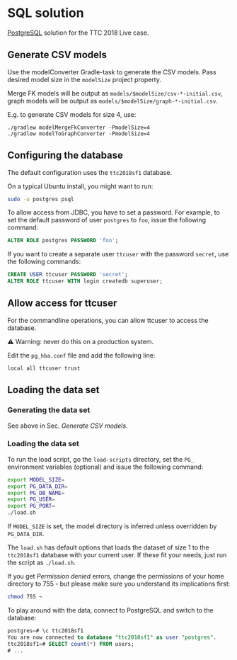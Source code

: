 # SQL solution

[PostgreSQL](https://www.postgresql.org/) solution for the TTC 2018 Live case.


## Generate CSV models

Use the modelConverter Gradle-task to generate the CSV models. Pass desired model size in the `modelSize` project property.

Merge FK models will be output as `models/$modelSize/csv-*-initial.csv`, graph models will be output as `models/$modelSize/graph-*-initial.csv`.

E.g. to generate CSV models for size 4, use:

```console
./gradlew modelMergeFkConverter -PmodelSize=4
./gradlew modelToGraphConverter -PmodelSize=4
```

## Configuring the database

The default configuration uses the `ttc2018sf1` database.

On a typical Ubuntu install, you might want to run:

```bash
sudo -u postgres psql
```

To allow access from JDBC, you have to set a password. For example, to set the default password of user `postgres` to `foo`, issue the following command:

```sql
ALTER ROLE postgres PASSWORD 'foo';
```

If you want to create a separate user `ttcuser` with the password `secret`, use the following commands:

```sql
CREATE USER ttcuser PASSWORD 'secret';
ALTER ROLE ttcuser WITH login createdb superuser;
```

## Allow access for ttcuser

For the commandline operations, you can allow ttcuser to access the database.

:warning: Warning: never do this on a production system.

Edit the `pg_hba.conf` file and add the following line:

```
local all ttcuser trust
```

## Loading the data set

### Generating the data set

See above in Sec. *Generate CSV models*.

### Loading the data set

To run the load script, go the `load-scripts` directory, set the `PG_` environment variables (optional) and issue the following command:

```bash
export MODEL_SIZE=
export PG_DATA_DIR=
export PG_DB_NAME=
export PG_USER=
export PG_PORT=
./load.sh
```

If `MODEL_SIZE` is set, the model directory is inferred unless overridden by `PG_DATA_DIR`.

The `load.sh` has default options that loads the dataset of size 1 to the `ttc2018sf1` database with your current user. If these fit your needs, just run the script as `./load.sh`.


If you get _Permission denied_ errors, change the permissions of your home directory to 755 - but please make sure you understand its implications first:

```bash
chmod 755 ~
```

To play around with the data, connect to PostgreSQL and switch to the database:

```sql
postgres=# \c ttc2018sf1
You are now connected to database "ttc2018sf1" as user "postgres".
ttc2018sf1=# SELECT count(*) FROM users;
# ...
```
